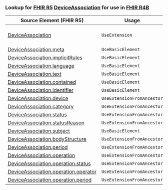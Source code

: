 ### Lookup for [FHIR R5](https://hl7.org/fhir/R5/) [DeviceAssociation](https://hl7.org/fhir/R5/DeviceAssociation.html) for use in [FHIR R4B](https://hl7.org/fhir/R4B/)

| Source Element (FHIR R5) | Usage | Target |
| -------------- | ----- | ------ |
| [DeviceAssociation](https://hl7.org/fhir/R5/DeviceAssociation.html#resource) | `UseExtension` | [http://hl7.org/fhir/5.0/StructureDefinition/extension-DeviceAssociation](StructureDefinition-ext-R5-DeviceAssociation.html) |
| [DeviceAssociation.meta](https://hl7.org/fhir/R5/DeviceAssociation.html#resource) | `UseBasicElement` | [Basic.meta](https://hl7.org/fhir/R4B/Basic.html#resource) |
| [DeviceAssociation.implicitRules](https://hl7.org/fhir/R5/DeviceAssociation.html#resource) | `UseBasicElement` | [Basic.implicitRules](https://hl7.org/fhir/R4B/Basic.html#resource) |
| [DeviceAssociation.language](https://hl7.org/fhir/R5/DeviceAssociation.html#resource) | `UseBasicElement` | [Basic.language](https://hl7.org/fhir/R4B/Basic.html#resource) |
| [DeviceAssociation.text](https://hl7.org/fhir/R5/DeviceAssociation.html#resource) | `UseBasicElement` | [Basic.text](https://hl7.org/fhir/R4B/Basic.html#resource) |
| [DeviceAssociation.contained](https://hl7.org/fhir/R5/DeviceAssociation.html#resource) | `UseBasicElement` | [Basic.contained](https://hl7.org/fhir/R4B/Basic.html#resource) |
| [DeviceAssociation.identifier](https://hl7.org/fhir/R5/DeviceAssociation.html#resource) | `UseBasicElement` | [Basic.identifier](https://hl7.org/fhir/R4B/Basic.html#resource) |
| [DeviceAssociation.device](https://hl7.org/fhir/R5/DeviceAssociation.html#resource) | `UseExtensionFromAncestor` | - |
| [DeviceAssociation.category](https://hl7.org/fhir/R5/DeviceAssociation.html#resource) | `UseExtensionFromAncestor` | - |
| [DeviceAssociation.status](https://hl7.org/fhir/R5/DeviceAssociation.html#resource) | `UseExtensionFromAncestor` | - |
| [DeviceAssociation.statusReason](https://hl7.org/fhir/R5/DeviceAssociation.html#resource) | `UseExtensionFromAncestor` | - |
| [DeviceAssociation.subject](https://hl7.org/fhir/R5/DeviceAssociation.html#resource) | `UseBasicElement` | [Basic.subject](https://hl7.org/fhir/R4B/Basic.html#resource) |
| [DeviceAssociation.bodyStructure](https://hl7.org/fhir/R5/DeviceAssociation.html#resource) | `UseExtensionFromAncestor` | - |
| [DeviceAssociation.period](https://hl7.org/fhir/R5/DeviceAssociation.html#resource) | `UseExtensionFromAncestor` | - |
| [DeviceAssociation.operation](https://hl7.org/fhir/R5/DeviceAssociation.html#resource) | `UseExtensionFromAncestor` | - |
| [DeviceAssociation.operation.status](https://hl7.org/fhir/R5/DeviceAssociation.html#resource) | `UseExtensionFromAncestor` | - |
| [DeviceAssociation.operation.operator](https://hl7.org/fhir/R5/DeviceAssociation.html#resource) | `UseExtensionFromAncestor` | - |
| [DeviceAssociation.operation.period](https://hl7.org/fhir/R5/DeviceAssociation.html#resource) | `UseExtensionFromAncestor` | - |
